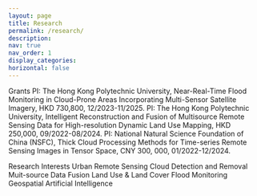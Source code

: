 ```yaml
---
layout: page
title: Research
permalink: /research/
description: 
nav: true
nav_order: 1
display_categories:
horizontal: false
---
```


Grants
PI: The Hong Kong Polytechnic University, Near-Real-Time Flood Monitoring in Cloud-Prone Areas Incorporating Multi-Sensor Satellite Imagery, HKD 730,800, 12/2023-11/2025.
PI: The Hong Kong Polytechnic University, Intelligent Reconstruction and Fusion of Multisource Remote Sensing Data for High-resolution Dynamic Land Use Mapping, HKD 250,000, 09/2022-08/2024.
PI: National Natural Science Foundation of China (NSFC), Thick Cloud Processing Methods for Time-series Remote Sensing Images in Tensor Space,  CNY 300, 000, 01/2022-12/2024.​

Research Interests
Urban Remote Sensing
Cloud Detection and Removal
Muit-source Data Fusion
Land Use & Land Cover 
Flood Monitoring
Geospatial Artificial Intelligence

